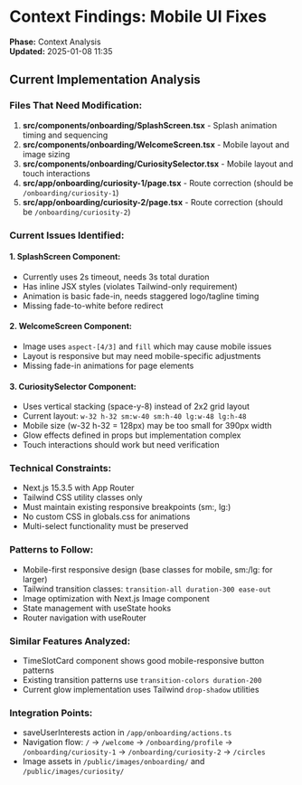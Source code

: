 # Context Findings: Mobile UI Fixes

**Phase:** Context Analysis  
**Updated:** 2025-01-08 11:35

## Current Implementation Analysis

### Files That Need Modification:
1. **src/components/onboarding/SplashScreen.tsx** - Splash animation timing and sequencing
2. **src/components/onboarding/WelcomeScreen.tsx** - Mobile layout and image sizing
3. **src/components/onboarding/CuriositySelector.tsx** - Mobile layout and touch interactions
4. **src/app/onboarding/curiosity-1/page.tsx** - Route correction (should be `/onboarding/curiosity-1`)
5. **src/app/onboarding/curiosity-2/page.tsx** - Route correction (should be `/onboarding/curiosity-2`)

### Current Issues Identified:

#### 1. SplashScreen Component:
- Currently uses 2s timeout, needs 3s total duration
- Has inline JSX styles (violates Tailwind-only requirement)
- Animation is basic fade-in, needs staggered logo/tagline timing
- Missing fade-to-white before redirect

#### 2. WelcomeScreen Component:
- Image uses `aspect-[4/3]` and `fill` which may cause mobile issues
- Layout is responsive but may need mobile-specific adjustments
- Missing fade-in animations for page elements

#### 3. CuriositySelector Component:
- Uses vertical stacking (space-y-8) instead of 2x2 grid layout  
- Current layout: `w-32 h-32 sm:w-40 sm:h-40 lg:w-48 lg:h-48`
- Mobile size (w-32 h-32 = 128px) may be too small for 390px width
- Glow effects defined in props but implementation complex
- Touch interactions should work but need verification

### Technical Constraints:
- Next.js 15.3.5 with App Router
- Tailwind CSS utility classes only
- Must maintain existing responsive breakpoints (sm:, lg:)
- No custom CSS in globals.css for animations
- Multi-select functionality must be preserved

### Patterns to Follow:
- Mobile-first responsive design (base classes for mobile, sm:/lg: for larger)
- Tailwind transition classes: `transition-all duration-300 ease-out`
- Image optimization with Next.js Image component
- State management with useState hooks
- Router navigation with useRouter

### Similar Features Analyzed:
- TimeSlotCard component shows good mobile-responsive button patterns
- Existing transition patterns use `transition-colors duration-200`
- Current glow implementation uses Tailwind `drop-shadow` utilities

### Integration Points:
- saveUserInterests action in `/app/onboarding/actions.ts`
- Navigation flow: `/` → `/welcome` → `/onboarding/profile` → `/onboarding/curiosity-1` → `/onboarding/curiosity-2` → `/circles`
- Image assets in `/public/images/onboarding/` and `/public/images/curiosity/`